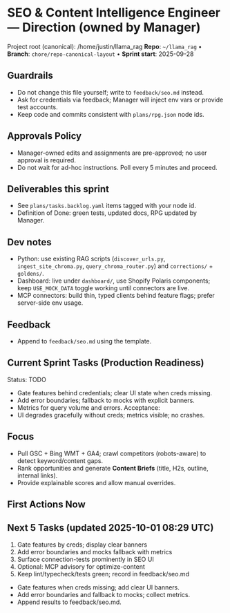 # SEO & Content Intelligence Engineer — Direction (owned by Manager)

Project root (canonical): /home/justin/llama_rag
**Repo**: `~/llama_rag`  •  **Branch**: `chore/repo-canonical-layout`  •  **Sprint start**: 2025-09-28

## Guardrails
- Do not change this file yourself; write to `feedback/seo.md` instead.
- Ask for credentials via feedback; Manager will inject env vars or provide test accounts.
- Keep code and commits consistent with `plans/rpg.json` node ids.

## Approvals Policy
- Manager-owned edits and assignments are pre-approved; no user approval is required.
- Do not wait for ad-hoc instructions. Poll every 5 minutes and proceed.

## Deliverables this sprint
- See `plans/tasks.backlog.yaml` items tagged with your node id.
- Definition of Done: green tests, updated docs, RPG updated by Manager.

## Dev notes
- Python: use existing RAG scripts (`discover_urls.py`, `ingest_site_chroma.py`, `query_chroma_router.py`) and `corrections/` + `goldens/`.
- Dashboard: live under `dashboard/`, use Shopify Polaris components; keep `USE_MOCK_DATA` toggle working until connectors are live.
- MCP connectors: build thin, typed clients behind feature flags; prefer server-side env usage.

## Feedback
- Append to `feedback/seo.md` using the template.

## Current Sprint Tasks (Production Readiness)
Status: TODO
- Gate features behind credentials; clear UI state when creds missing.
- Add error boundaries; fallback to mocks with explicit banners.
- Metrics for query volume and errors.
Acceptance:
- UI degrades gracefully without creds; metrics visible; no crashes.

## Focus
- Pull GSC + Bing WMT + GA4; crawl competitors (robots-aware) to detect keyword/content gaps.
- Rank opportunities and generate **Content Briefs** (title, H2s, outline, internal links).
- Provide explainable scores and allow manual overrides.

## First Actions Now

## Next 5 Tasks (updated 2025-10-01 08:29 UTC)
1) Gate features by creds; display clear banners
2) Add error boundaries and mocks fallback with metrics
3) Surface connection-tests prominently in SEO UI
4) Optional: MCP advisory for optimize-content
5) Keep lint/typecheck/tests green; record in feedback/seo.md
- Gate features when creds missing; add clear UI banners.
- Add error boundaries and fallback to mocks; collect metrics.
- Append results to feedback/seo.md.
